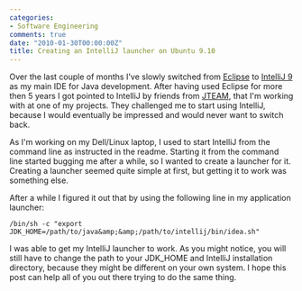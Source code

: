 ```yaml
---
categories:
- Software Engineering
comments: true
date: "2010-01-30T00:00:00Z"
title: Creating an IntelliJ launcher on Ubuntu 9.10
---
```


Over the last couple of months I've slowly switched from <a href="http://www.eclipse.org/">Eclipse</a> to <a href="http://www.jetbrains.com/idea/">IntelliJ 9</a> as my main IDE for Java development. After having used Eclipse for more then 5 years I got pointed to IntelliJ by friends from <a href="http://jteam.nl/">JTEAM</a>, that I'm working with at one of my projects. They challenged me to start using IntelliJ, because I would eventually be impressed and would never want to switch back.

As I'm working on my Dell/Linux laptop, I used to start IntelliJ from the command line as instructed in the readme. Starting it from the command line started bugging me after a while, so I wanted to create a launcher for it. Creating a launcher seemed quite simple at first, but getting it to work was something else.

After a while I figured it out that by using the following line in my application launcher:
```
/bin/sh -c "export JDK_HOME=/path/to/java&amp;&amp;/path/to/intellij/bin/idea.sh"
```

I was able to get my IntelliJ launcher to work. As you might notice, you will still have to change the path to your JDK_HOME and IntelliJ installation directory, because they might be different on your own system.
I hope this post can help all of you out there trying to do the same thing.
